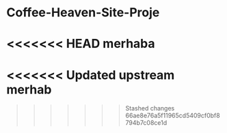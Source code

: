 # Coffee-Heaven-Site-Proje
<<<<<<< HEAD
merhaba
=======
<<<<<<< Updated upstream
merhab
=======
>>>>>>> Stashed changes
>>>>>>> 66ae8e76a5f11965cd5409cf0bf8794b7c08ce1d
